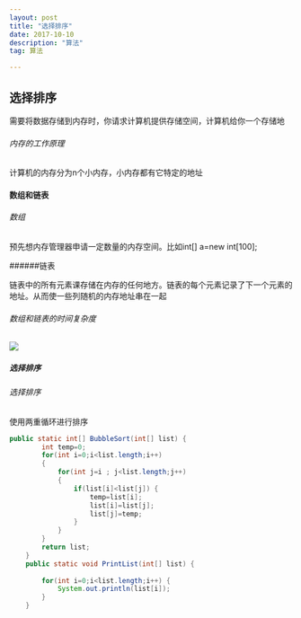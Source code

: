 ```yaml
---
layout: post
title: "选择排序"
date: 2017-10-10
description: "算法"
tag: 算法  

---   
```

## 选择排序
需要将数据存储到内存时，你请求计算机提供存储空间，计算机给你一个存储地
###### 内存的工作原理

计算机的内存分为n个小内存，小内存都有它特定的地址
#### 数组和链表
###### 数组

预先想内存管理器申请一定数量的内存空间。比如int[] a=new int[100];

######链表

链表中的所有元素课存储在内存的任何地方。链表的每个元素记录了下一个元素的地址。从而使一些列随机的内存地址串在一起

###### 数组和链表的时间复杂度
![](pic/1.png)

##### 选择排序

###### 选择排序
使用两重循环进行排序
```java
public static int[] BubbleSort(int[] list) {
		int temp=0;
		for(int i=0;i<list.length;i++)
		{
			for(int j=i ; j<list.length;j++)
			{
				if(list[i]<list[j]) {
					temp=list[i];
					list[i]=list[j];
					list[j]=temp;
				}
			}
		}
		return list;
	}
	public static void PrintList(int[] list) {
		
		for(int i=0;i<list.length;i++) {
			System.out.println(list[i]);
		}
	}
```